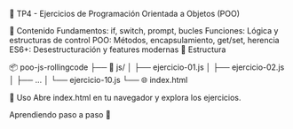🔧 TP4 - Ejercicios de Programación Orientada a Objetos (POO)

🎯 Contenido
Fundamentos: if, switch, prompt, bucles
Funciones: Lógica y estructuras de control
POO: Métodos, encapsulamiento, get/set, herencia
ES6+: Desestructuración y features modernas
📁 Estructura


📦 poo-js-rollingcode
├── 📂 js/
│   ├── ejercicio-01.js
│   ├── ejercicio-02.js
│   ├── ...
│   └── ejercicio-10.js
└── 🌐 index.html


🚀 Uso
Abre index.html en tu navegador y explora los ejercicios.

Aprendiendo paso a paso 💪

